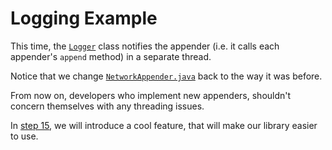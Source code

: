 # Logging Example

This time, the [`Logger`](src/csc301/loggingExample/logging/Logger.java) class notifies the appender (i.e. it calls each appender's `append` method) in a separate thread.

Notice that we change [`NetworkAppender.java`](src/csc301/loggingExample/logging/appender/NetworkAppender.java) back to the way it was before.

From now on, developers who implement new appenders, shouldn't concern themselves with any threading issues.

In [step 15](https://github.com/csc301-fall2014/LoggingExample/tree/step15), we will introduce a cool feature, that will make our library easier to use.
